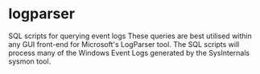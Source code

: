 # logparser
SQL scripts for querying event logs
These queries are best utilised within any GUI front-end for Microsoft's LogParser tool.
The SQL scripts will process many of the Windows Event Logs generated by the SysInternals sysmon tool.
